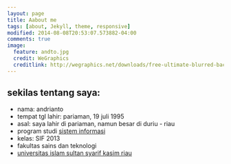 ```yaml
---
layout: page
title: Aabout me
tags: [about, Jekyll, theme, responsive]
modified: 2014-08-08T20:53:07.573882-04:00
comments: true
image:
  feature: andto.jpg
  credit: WeGraphics
  creditlink: http://wegraphics.net/downloads/free-ultimate-blurred-background-pack/
---
```




## sekilas tentang saya:

* nama: andrianto
* tempat tgl lahir: pariaman, 19 juli 1995
* asal: saya lahir di pariaman, namun besar di duriu - riau
* program studi [sistem informasi](http://sif.uin-suska.ac.id/)
* kelas: SIF 2013
* fakultas sains dan teknologi
* [universitas islam sultan syarif kasim riau](http://uin-suska.ac.id/)


